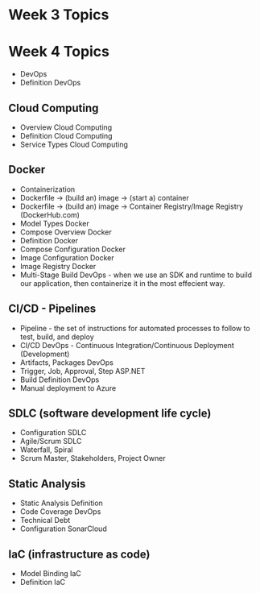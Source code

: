 # Week 3 Topics



# Week 4 Topics
- DevOps
- Definition DevOps

## Cloud Computing
- Overview Cloud Computing
- Definition Cloud Computing
- Service Types Cloud Computing

## Docker
- Containerization
- Dockerfile -> (build an) image -> (start a) container
- Dockerfile -> (build an) image -> Container Registry/Image Registry (DockerHub.com)
- Model Types Docker
- Compose Overview Docker
- Definition Docker
- Compose Configuration Docker
- Image Configuration Docker
- Image Registry Docker
- Multi-Stage Build DevOps - when we use an SDK and runtime to build our application, then containerize it in the most effecient way.

## CI/CD - Pipelines
- Pipeline - the set of instructions for automated processes to follow to test, build, and deploy
- CI/CD DevOps - Continuous Integration/Continuous Deployment (Development)
- Artifacts, Packages DevOps
- Trigger, Job, Approval, Step ASP.NET
- Build Definition DevOps
- Manual deployment to Azure

## SDLC (software development life cycle)
- Configuration SDLC
- Agile/Scrum SDLC
- Waterfall, Spiral
- Scrum Master, Stakeholders, Project Owner

## Static Analysis
- Static Analysis Definition
- Code Coverage DevOps
- Technical Debt
- Configuration SonarCloud

## IaC (infrastructure as code)
- Model Binding IaC
- Definition IaC



